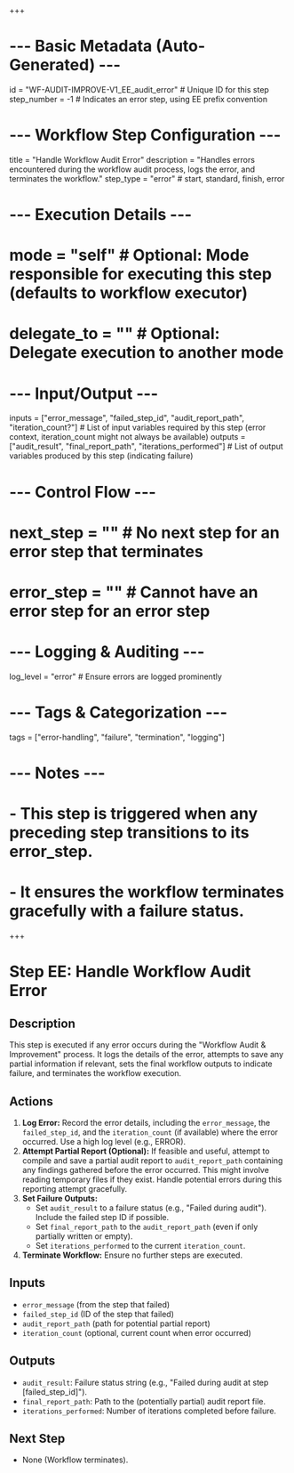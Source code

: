 +++
# --- Basic Metadata (Auto-Generated) ---
id = "WF-AUDIT-IMPROVE-V1_EE_audit_error" # Unique ID for this step
step_number = -1 # Indicates an error step, using EE prefix convention
# --- Workflow Step Configuration ---
title = "Handle Workflow Audit Error"
description = "Handles errors encountered during the workflow audit process, logs the error, and terminates the workflow."
step_type = "error" # start, standard, finish, error
# --- Execution Details ---
# mode = "self" # Optional: Mode responsible for executing this step (defaults to workflow executor)
# delegate_to = "" # Optional: Delegate execution to another mode
# --- Input/Output ---
inputs = ["error_message", "failed_step_id", "audit_report_path", "iteration_count?"] # List of input variables required by this step (error context, iteration_count might not always be available)
outputs = ["audit_result", "final_report_path", "iterations_performed"] # List of output variables produced by this step (indicating failure)
# --- Control Flow ---
# next_step = "" # No next step for an error step that terminates
# error_step = "" # Cannot have an error step for an error step
# --- Logging & Auditing ---
log_level = "error" # Ensure errors are logged prominently
# --- Tags & Categorization ---
tags = ["error-handling", "failure", "termination", "logging"]
# --- Notes ---
# - This step is triggered when any preceding step transitions to its error_step.
# - It ensures the workflow terminates gracefully with a failure status.
+++

# Step EE: Handle Workflow Audit Error

## Description

This step is executed if any error occurs during the "Workflow Audit & Improvement" process. It logs the details of the error, attempts to save any partial information if relevant, sets the final workflow outputs to indicate failure, and terminates the workflow execution.

## Actions

1.  **Log Error:** Record the error details, including the `error_message`, the `failed_step_id`, and the `iteration_count` (if available) where the error occurred. Use a high log level (e.g., ERROR).
2.  **Attempt Partial Report (Optional):** If feasible and useful, attempt to compile and save a partial audit report to `audit_report_path` containing any findings gathered before the error occurred. This might involve reading temporary files if they exist. Handle potential errors during this reporting attempt gracefully.
3.  **Set Failure Outputs:**
    *   Set `audit_result` to a failure status (e.g., "Failed during audit"). Include the failed step ID if possible.
    *   Set `final_report_path` to the `audit_report_path` (even if only partially written or empty).
    *   Set `iterations_performed` to the current `iteration_count`.
4.  **Terminate Workflow:** Ensure no further steps are executed.

## Inputs

*   `error_message` (from the step that failed)
*   `failed_step_id` (ID of the step that failed)
*   `audit_report_path` (path for potential partial report)
*   `iteration_count` (optional, current count when error occurred)

## Outputs

*   `audit_result`: Failure status string (e.g., "Failed during audit at step [failed_step_id]").
*   `final_report_path`: Path to the (potentially partial) audit report file.
*   `iterations_performed`: Number of iterations completed before failure.

## Next Step

*   None (Workflow terminates).
